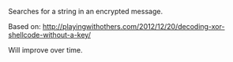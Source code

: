 Searches for a string in an encrypted message. 

Based on: http://playingwithothers.com/2012/12/20/decoding-xor-shellcode-without-a-key/

Will improve over time.

